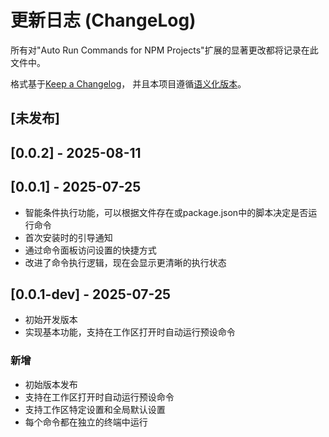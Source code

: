 # 更新日志 (ChangeLog)

所有对"Auto Run Commands for NPM Projects"扩展的显著更改都将记录在此文件中。

格式基于[Keep a Changelog](https://keepachangelog.com/zh-CN/1.0.0/)，
并且本项目遵循[语义化版本](https://semver.org/lang/zh-CN/)。

## [未发布]

## [0.0.2] - 2025-08-11

## [0.0.1] - 2025-07-25
- 智能条件执行功能，可以根据文件存在或package.json中的脚本决定是否运行命令
- 首次安装时的引导通知
- 通过命令面板访问设置的快捷方式
- 改进了命令执行逻辑，现在会显示更清晰的执行状态

## [0.0.1-dev] - 2025-07-25
- 初始开发版本
- 实现基本功能，支持在工作区打开时自动运行预设命令

### 新增
- 初始版本发布
- 支持在工作区打开时自动运行预设命令
- 支持工作区特定设置和全局默认设置
- 每个命令都在独立的终端中运行
